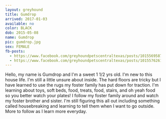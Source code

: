 ```yaml
---
layout: greyhound
title: Gumdrop
arrived: 2017-01-03
available: no
color: BLACK
dob: 2015-05-08
name: Gumdrop
pic: gumdrop.jpg
sex: FEMALE
fb-posts:
  - https://www.facebook.com/greyhoundpetscentraltexas/posts/10155695876438572:0
  - https://www.facebook.com/greyhoundpetscentraltexas/posts/10155762619113572:0
---
```


Hello, my name is Gumdrop and I'm a sweet 1 1/2 yrs old. I'm new to this house life. I'm still a little unsure about inside. The hard floors are tricky but I have learned to use the rugs my foster family has put down for traction. I'm learning about toys, soft beds, food, treats, food, stairs, and oh yeah food so you better watch your plates! I follow my foster family around and watch my foster brother and sister. I'm still figuring this all out including something called housebreaking and learning to tell them when I want to go outside. More to follow as I learn more everyday.
